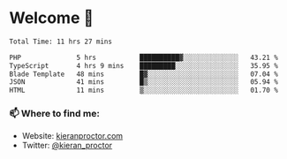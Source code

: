 # Welcome 🦘

<!--START_SECTION:waka-->

```txt
Total Time: 11 hrs 27 mins

PHP              5 hrs           ██████████▓░░░░░░░░░░░░░░   43.21 %
TypeScript       4 hrs 9 mins    █████████░░░░░░░░░░░░░░░░   35.95 %
Blade Template   48 mins         █▓░░░░░░░░░░░░░░░░░░░░░░░   07.04 %
JSON             41 mins         █▒░░░░░░░░░░░░░░░░░░░░░░░   05.94 %
HTML             11 mins         ▒░░░░░░░░░░░░░░░░░░░░░░░░   01.70 %
```

<!--END_SECTION:waka-->

### 📫 Where to find me:

-   Website: [kieranproctor.com](https://kieranproctor.com/)
-   Twitter: [@kieran_proctor](https://twitter.com/kieran_proctor)
